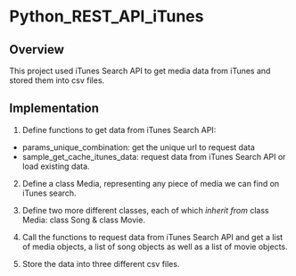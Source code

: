 # Python_REST_API_iTunes

## Overview

This project used iTunes Search API to get media data from iTunes and stored them into csv files.

## Implementation 

1. Define functions to get data from iTunes Search API:
* params_unique_combination: get the unique url to request data
* sample_get_cache_itunes_data: request data from iTunes Search API or load existing data.

2. Define a class Media, representing any piece of media we can find on iTunes search.

3. Define two more different classes, each of which *inherit from* class Media: class Song & class Movie.

4. Call the functions to request data from iTunes Search API and get a list of media objects, a list of song objects as well as a list of movie objects.

5. Store the data into three different csv files.



